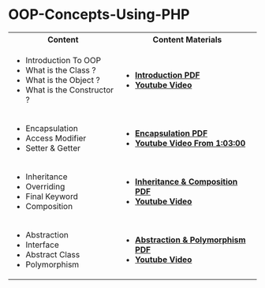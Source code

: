 # OOP-Concepts-Using-PHP

<table>
  <tr>
    <th>Content</th>
    <th>Content Materials</th>
  </tr>
  <tr>
    <td>
            <ul>
                    <li> Introduction To OOP </li>
                    <li> What is the Class ? </li>
                    <li> What is the Object ? </li>
                    <li> What is the Constructor ? </li>
            </ul>
     </td>
     <td>
             <ul>
                     <li> <a href="OOP Introduction.pdf"> <b> Introduction PDF </b></a> </li>
                     <li> <a href="https://www.youtube.com/watch?v=gUNVnOIK7CM"> <b> Youtube Video  </b></a> </li>
             </ul>
      </td>
  </tr>
    <tr>
    <td>
            <ul>
                    <li> Encapsulation  </li>
                    <li> Access Modifier </li>
                    <li> Setter & Getter </li>
            </ul>
     </td>
     <td>
             <ul>
                     <li> <a href="Encapsulation.pdf"> <b> Encapsulation PDF </b></a>  </li>
                     <li> <a href="https://www.youtube.com/watch?v=gUNVnOIK7CM"> <b> Youtube Video From 1:03:00  </b></a> </li>
             </ul>
      </td>
  </tr>
      <tr>
    <td>
            <ul>
                    <li> Inheritance </li>
                    <li> Overriding </li>
                    <li> Final Keyword </li>
                    <li> Composition </li>
            </ul>
     </td>
     <td>
             <ul>
                     <li> <a href="Inheritance.pdf"> <b> Inheritance & Composition PDF </b></a>  </li>
                     <li> <a href="https://www.youtube.com/watch?v=jrWZJyA0Pm8"> <b>Youtube Video  </b></a> </li>
             </ul>
      </td>
  </tr>
  <tr>
    <td>
            <ul>
                    <li> Abstraction </li>
                    <li> Interface </li>
                    <li> Abstract Class </li>
                    <li> Polymorphism  </li>
            </ul>
     </td>
     <td>
             <ul>
                     <li> <a href="Abstraction-And-Polymorphism.pdf"> <b> Abstraction & Polymorphism PDF </b></a>  </li>
                     <li> <a href="https://www.youtube.com/watch?v=GZ60nMyCzCE"> <b>Youtube Video  </b></a> </li>
             </ul>
      </td>
  </tr>
</table>
